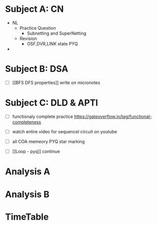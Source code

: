 # Subject A: CN
- NL
	- Practice Question
		- Subnetting and SuperNetting
	- Revision
		- OSF,DVR,LINK state PYQ
- 
      
# Subject B: DSA
- [ ] [[BFS DFS properties]] write on micronotes


# Subject C: DLD & APTI
- [ ] functionaly complete practice https://gateoverflow.in/tag/functional-completeness
- [ ] watch entire video for sequencel circuit on youtube
- [ ] all COA memeory PYQ star marking
- [ ] [[Loop - pyq]] continue


# Analysis A

# Analysis B


# TimeTable 



